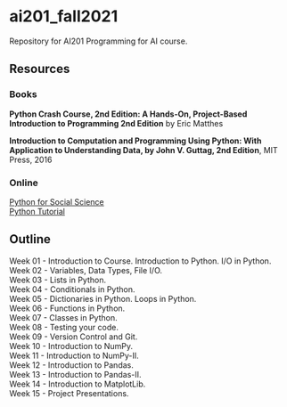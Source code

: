 # ai201_fall2021
Repository for AI201 Programming for AI course.

## Resources
### Books
**Python Crash Course, 2nd Edition: A Hands-On, Project-Based Introduction to Programming 2nd Edition**
by Eric Matthes 

**Introduction to Computation and Programming Using Python: With Application to Understanding Data, by John V. Guttag, 2nd Edition**, MIT Press, 2016

### Online
[Python for Social Science](https://gawron.sdsu.edu/python_for_ss/course_core/book_draft/index.html)  
[Python Tutorial](https://docs.python.org/3/tutorial/)

## Outline
Week 01 - Introduction to Course. Introduction to Python. I/O in Python.  
Week 02 - Variables, Data Types, File I/O.  
Week 03 - Lists in Python.  
Week 04 - Conditionals in Python.  
Week 05 - Dictionaries in Python.  Loops in Python.  
Week 06 - Functions in Python.  
Week 07 - Classes in Python.  
Week 08 - Testing your code.  
Week 09 - Version Control and Git.  
Week 10 - Introduction to NumPy.  
Week 11 - Introduction to NumPy-II.  
Week 12 - Introduction to Pandas.  
Week 13 - Introduction to Pandas-II.  
Week 14 - Introduction to MatplotLib.  
Week 15 - Project Presentations.  
